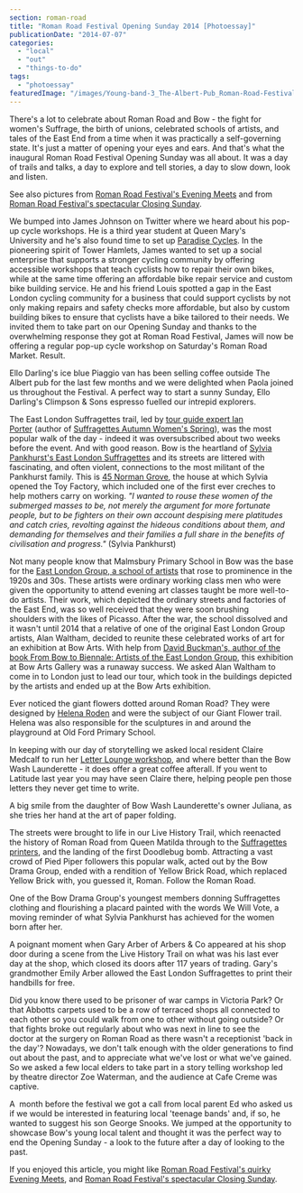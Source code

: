 ```yaml
---
section: roman-road
title: "Roman Road Festival Opening Sunday 2014 [Photoessay]"
publicationDate: "2014-07-07"
categories: 
  - "local"
  - "out"
  - "things-to-do"
tags: 
  - "photoessay"
featuredImage: "/images/Young-band-3_The-Albert-Pub_Roman-Road-Festival_1000px-wm.jpg"
---
```


There's a lot to celebrate about Roman Road and Bow - the fight for women's Suffrage, the birth of unions, celebrated schools of artists, and tales of the East End from a time when it was practically a self-governing state. It's just a matter of opening your eyes and ears. And that's what the inaugural Roman Road Festival Opening Sunday was all about. It was a day of trails and talks, a day to explore and tell stories, a day to slow down, look and listen.

See also pictures from [Roman Road Festival's Evening Meets](https://romanroadlondon.com/roman-road-festival-2014-evening-meets/ "Evening Meets of Roman Road Festival 2014") and from [Roman Road Festival's spectacular Closing Sunday](https://romanroadlondon.com/roman-road-festival-2014-closing-sunday/ "Roman Road Festival 2014 Closing Sunday").

We bumped into James Johnson on Twitter where we heard about his pop-up cycle workshops. He is a third year student at Queen Mary's University and he's also found time to set up [Paradise Cycles](https://www.paradisecycles.co.uk/ "Paradise Cycles website"). In the pioneering spirit of Tower Hamlets, James wanted to set up a social enterprise that supports a stronger cycling community by offering accessible workshops that teach cyclists how to repair their own bikes, while at the same time offering an affordable bike repair service and custom bike building service. He and his friend Louis spotted a gap in the East London cycling community for a business that could support cyclists by not only making repairs and safety checks more affordable, but also by custom building bikes to ensure that cyclists have a bike tailored to their needs. We invited them to take part on our Opening Sunday and thanks to the overwhelming response they got at Roman Road Festival, James will now be offering a regular pop-up cycle workshop on Saturday's Roman Road Market. Result.

Ello Darling's ice blue Piaggio van has been selling coffee outside The Albert pub for the last few months and we were delighted when Paola joined us throughout the Festival. A perfect way to start a sunny Sunday, Ello Darling's Climpson & Sons espresso fuelled our intrepid explorers.

The East London Suffragettes trail, led by [tour guide expert Ian Porter](https://londontownwalks.com/) (author of [Suffragettes Autumn Women's Spring](https://www.amazon.co.uk/Suffragette-Autumn-Womens-Spring-Porter/dp/1783063432/ref=sr_1_4?s=books&ie=UTF8&qid=1405713509&sr=1-4 "Suffragettes Autumn Women's Spring at Amazon")), was the most popular walk of the day - indeed it was oversubscribed about two weeks before the event. And with good reason. Bow is the heartland of [Sylvia Pankhurst's East London Suffragettes](https://romanroadlondon.com/east-london-suffragettes-festival "East London Suffragettes centenary festival") and its streets are littered with fascinating, and often violent, connections to the most militant of the Pankhurst family. This is [45 Norman Grove](https://romanroadlondon.com/claire-davis-home-birth-breastfeeding-sylvia-pankhurst-toy-factory "Home birth pioneer Claire Davis on breastfeeding and living in a Pankhurst house"), the house at which Sylvia opened the Toy Factory, which included one of the first ever creches to help mothers carry on working. _"I wanted to rouse these women of the submerged masses to be, not merely the argument for more fortunate people, but to be fighters on their own account despising mere platitudes and catch cries, revolting against the hideous conditions about them, and demanding for themselves and their families a full share in the benefits of civilisation and progress."_ (Sylvia Pankhurst)

Not many people know that Malmsbury Primary School in Bow was the base for the [East London Group, a school of artists](https://romanroadlondon.com/east-london-group-artists-bow/ "East London Group Artist School") that rose to prominence in the 1920s and 30s. These artists were ordinary working class men who were given the opportunity to attend evening art classes taught be more well-to-do artists. Their work, which depicted the ordinary streets and factories of the East End, was so well received that they were soon brushing shoulders with the likes of Picasso. After the war, the school dissolved and it wasn't until 2014 that a relative of one of the original East London Group artists, Alan Waltham, decided to reunite these celebrated works of art for an exhibition at Bow Arts. With help from [David Buckman's, author of the book From Bow to Biennale: Artists of the East London Group](https://romanroadlondon.com/from-bow-to-biennale-book-review/ "From Bow to Biennale book review"), this exhibition at Bow Arts Gallery was a runaway success. We asked Alan Waltham to come in to London just to lead our tour, which took in the buildings depicted by the artists and ended up at the Bow Arts exhibition.

Ever noticed the giant flowers dotted around Roman Road? They were designed by [Helena Roden](https://helenaroden.co.uk/wp/ "Helena Roden artist website") and were the subject of our Giant Flower trail. Helena was also responsible for the sculptures in and around the playground at Old Ford Primary School.

In keeping with our day of storytelling we asked local resident Claire Medcalf to run her [Letter Lounge workshop](https://letterlounge.co.uk/ "Letter Lounge"), and where better than the Bow Wash Launderette - it does offer a great coffee afterall. If you went to Latitude last year you may have seen Claire there, helping people pen those letters they never get time to write.

A big smile from the daughter of Bow Wash Launderette's owner Juliana, as she tries her hand at the art of paper folding.

The streets were brought to life in our Live History Trail, which reenacted the history of Roman Road from Queen Matilda through to the [Suffragettes printers](https://romanroadlondon.com/suffragettes-printers-audio/ "Suffragettes’ Printers [AUDIO]"), and the landing of the first Doodlebug bomb. Attracting a vast crowd of Pied Piper followers this popular walk, acted out by the Bow Drama Group, ended with a rendition of Yellow Brick Road, which replaced Yellow Brick with, you guessed it, Roman. Follow the Roman Road.

One of the Bow Drama Group's youngest members donning Suffragettes clothing and flourishing a placard painted with the words We Will Vote, a moving reminder of what Sylvia Pankhurst has achieved for the women born after her.

A poignant moment when Gary Arber of Arbers & Co appeared at his shop door during a scene from the Live History Trail on what was his last ever day at the shop, which closed its doors after 117 years of trading. Gary's grandmother Emily Arber allowed the East London Suffragettes to print their handbills for free.

Did you know there used to be prisoner of war camps in Victoria Park? Or that Abbotts carpets used to be a row of terraced shops all connected to each other so you could walk from one to other without going outside? Or that fights broke out regularly about who was next in line to see the doctor at the surgery on Roman Road as there wasn't a receptionist 'back in the day'? Nowadays, we don't talk enough with the older generations to find out about the past, and to appreciate what we've lost or what we've gained. So we asked a few local elders to take part in a story telling workshop led by theatre director Zoe Waterman, and the audience at Cafe Creme was captive.

A  month before the festival we got a call from local parent Ed who asked us if we would be interested in featuring local 'teenage bands' and, if so, he wanted to suggest his son George Snooks. We jumped at the opportunity to showcase Bow's young local talent and thought it was the perfect way to end the Opening Sunday - a look to the future after a day of looking to the past.

If you enjoyed this article, you might like [Roman Road Festival's quirky Evening Meets](https://romanroadlondon.com/roman-road-festival-2014-evening-meets/ "Evening Meets of Roman Road Festival 2014"), and [Roman Road Festival's spectacular Closing Sunday](https://romanroadlondon.com/roman-road-festival-2014-closing-sunday/ "Roman Road Festival 2014 Closing Sunday").
